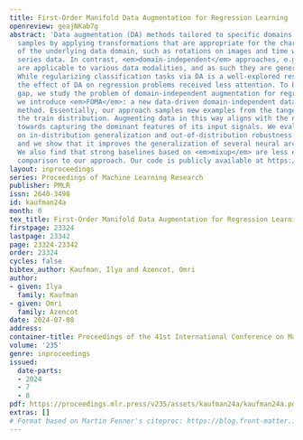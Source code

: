 ```yaml
---
title: First-Order Manifold Data Augmentation for Regression Learning
openreview: geajNKab7g
abstract: 'Data augmentation (DA) methods tailored to specific domains generate synthetic
  samples by applying transformations that are appropriate for the characteristics
  of the underlying data domain, such as rotations on images and time warping on time
  series data. In contrast, <em>domain-independent</em> approaches, e.g. <em>mixup</em>,
  are applicable to various data modalities, and as such they are general and versatile.
  While regularizing classification tasks via DA is a well-explored research topic,
  the effect of DA on regression problems received less attention. To bridge this
  gap, we study the problem of domain-independent augmentation for regression, and
  we introduce <em>FOMA</em>: a new data-driven domain-independent data augmentation
  method. Essentially, our approach samples new examples from the tangent planes of
  the train distribution. Augmenting data in this way aligns with the network tendency
  towards capturing the dominant features of its input signals. We evaluate <em>FOMA</em>
  on in-distribution generalization and out-of-distribution robustness benchmarks,
  and we show that it improves the generalization of several neural architectures.
  We also find that strong baselines based on <em>mixup</em> are less effective in
  comparison to our approach. Our code is publicly available at https://github.com/azencot-group/FOMA'
layout: inproceedings
series: Proceedings of Machine Learning Research
publisher: PMLR
issn: 2640-3498
id: kaufman24a
month: 0
tex_title: First-Order Manifold Data Augmentation for Regression Learning
firstpage: 23324
lastpage: 23342
page: 23324-23342
order: 23324
cycles: false
bibtex_author: Kaufman, Ilya and Azencot, Omri
author:
- given: Ilya
  family: Kaufman
- given: Omri
  family: Azencot
date: 2024-07-08
address:
container-title: Proceedings of the 41st International Conference on Machine Learning
volume: '235'
genre: inproceedings
issued:
  date-parts:
  - 2024
  - 7
  - 8
pdf: https://proceedings.mlr.press/v235/assets/kaufman24a/kaufman24a.pdf
extras: []
# Format based on Martin Fenner's citeproc: https://blog.front-matter.io/posts/citeproc-yaml-for-bibliographies/
---
```

